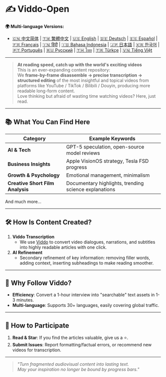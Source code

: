 # ✍️ Viddo-Open

**🌍 Multi-language Versions:**
- [🇨🇳 中文简体](../README.md) | [🇹🇼 繁體中文](README.zh-TW.md) | [🇺🇸 English](README.en.md) | [🇩🇪 Deutsch](README.de.md) | [🇪🇸 Español](README.es.md) | [🇫🇷 Français](README.fr.md) | [🇮🇳 हिंदी](README.hi.md) | [🇮🇩 Bahasa Indonesia](README.id.md) | [🇯🇵 日本語](README.ja.md) | [🇰🇷 한국어](README.ko.md) | [🇵🇹 Português](README.pt.md) | [🇷🇺 Русский](README.ru.md) | [🇹🇭 ไทย](README.th.md) | [🇹🇷 Türkçe](README.tr.md) | [🇻🇳 Tiếng Việt](README.vi.md)

---

> **At reading speed, catch up with the world's exciting videos**  
> This is an ever-expanding content repository:  
> We **frame-by-frame disassemble → precise transcription → structured editing** of the most insightful and topical videos from platforms like YouTube / TikTok / Bilibili / Douyin, producing more readable long-form content.  
> Love thinking but afraid of wasting time watching videos? Here, just read.

---

## 📚 What You Can Find Here
| Category | Example Keywords | 
| ---- | ---------- | 
| **AI & Tech** | GPT-5 speculation, open-source model reviews | 
| **Business Insights** | Apple VisionOS strategy, Tesla FSD progress | 
| **Growth & Psychology** | Emotional management, minimalism | 
| **Creative Short Film Analysis** | Documentary highlights, trending science explanations | 

And much more...

---

## 🛠️ How Is Content Created?
1. **Viddo Transcription**  
   - We use [Viddo](https://viddo.pro) to convert video dialogues, narrations, and subtitles into highly readable articles with one click.  
2. **AI Refinement**  
   - Secondary refinement of key information: removing filler words, adding context, inserting subheadings to make reading smoother.  

---

## 🚀 Why Follow Viddo?
- **Efficiency**: Convert a 1-hour interview into "searchable" text assets in 1-3 minutes.  
- **Multi-language**: Supports 30+ languages, easily covering global traffic.  

---

## 🤝 How to Participate
1. **Read & Star**: If you find the articles valuable, give us a ⭐.  
2. **Submit Issues**: Report formatting/factual errors, or recommend new videos for transcription.  

---

> _"Turn fragmented audiovisual content into lasting text.  
>  May your inspiration no longer be bound by progress bars."_ 